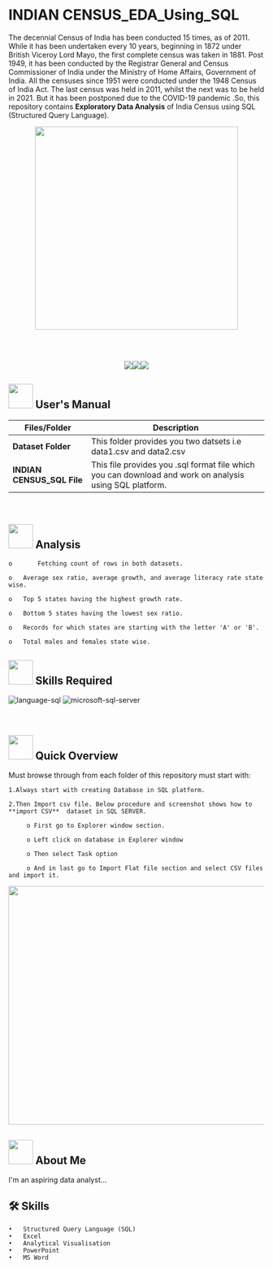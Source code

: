 # 
#  **INDIAN CENSUS_EDA_Using_SQL**
The decennial Census of India has been conducted 15 times, as of 2011. While it has been undertaken every 10 years, beginning in 1872 under British Viceroy Lord Mayo, the first complete census was taken in 1881. Post 1949, it has been conducted by the Registrar General and Census Commissioner of India under the Ministry of Home Affairs, Government of India. All the censuses since 1951 were conducted under the 1948 Census of India Act. The last census was held in 2011, whilst the next was to be held in 2021. But it has been postponed due to the COVID-19 pandemic .So, this repository contains **Exploratory Data Analysis** of India Census using SQL (Structured Query Language).



<p align="center"><img src="https://i.pinimg.com/originals/fc/48/8b/fc488b625953c0313a711b367e024eb8.gif" width="400" ></p>

<br>
<br>
<p align="center"><a><img src="https://forthebadge.com/images/badges/built-with-love.svg"><img src="https://user-images.githubusercontent.com/106439762/181936448-9314e858-4251-46d6-b4d1-35a4c29e9c19.svg"><img src="https://user-images.githubusercontent.com/106439762/181936483-50475e86-bcf1-4169-994c-6476dc2e5edb.svg"></a></p>

##  <img src="https://user-images.githubusercontent.com/106439762/181935629-b3c47bd3-77fb-4431-a11c-ff8ba0942b63.gif" width="48" height="48"> **User's Manual**

| Files/Folder| Description |
| ------------- | ------------- |
| **Dataset Folder** | This folder provides you two datsets i.e data1.csv and data2.csv  |
| **INDIAN CENSUS_SQL File**  | This file provides you .sql format file which you can download and work on analysis using SQL platform.  |

<br>


##  <img src=https://user-images.githubusercontent.com/106439762/178428775-03d67679-9aa4-4b08-91e9-6eb6ed8faf66.gif  width="48" height="48"> Analysis
   
    
    o       Fetching count of rows in both datasets.   
    
    o	Average sex ratio, average growth, and average literacy rate state wise.
     
    o	Top 5 states having the highest growth rate.
  
    o	Bottom 5 states having the lowest sex ratio. 
    
    o	Records for which states are starting with the letter 'A' or 'B'.
    
    o	Total males and females state wise.





##  <img src=https://user-images.githubusercontent.com/106439762/178803205-47a08ce7-2187-4f96-b301-a2b68690619a.gif width="48" height="48" > Skills Required
![language-sql](https://user-images.githubusercontent.com/106439762/181936585-d44c5f7c-2a7b-4d35-ad8a-61dcbded1a5e.svg)
![microsoft-sql-server](https://user-images.githubusercontent.com/106439762/181936612-f96e085e-2d4b-4bc0-8347-1f3e0a894395.svg)





<br>

## <img src="https://user-images.githubusercontent.com/106439762/181937125-2a4b22a3-f8a9-4226-bbd3-df972f9dbbc4.gif" width="48" height="48" > Quick Overview

Must browse through from each folder of this repository must start with:

    1.Always start with creating Database in SQL platform.
    
    2.Then Import csv file. Below procedure and screenshot shows how to  **import CSV**  dataset in SQL SERVER.
    
         o First go to Explorer window section.
         
         o Left click on database in Explorer window 
         
         o Then select Task option 
         
         o And in last go to Import Flat file section and select CSV files and import it.
            
   

<p align="center"><img src="https://user-images.githubusercontent.com/106439762/181937614-9d035731-d691-4307-bac7-434873673931.png" width="600" height="470"></p>

  




## <img src=https://user-images.githubusercontent.com/106439762/178809088-a2d780ad-94f5-4a58-9203-7716d4b2cbf4.gif width="48" height="48"> About Me
I'm an aspiring data analyst...





## 🛠 Skills

    •	Structured Query Language (SQL)
    •	Excel
    •	Analytical Visualisation
    •	PowerPoint
    •	MS Word

